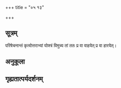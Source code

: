 +++
title = "०५ १३"

+++
## सूत्रम्
परिषेचनान्तं कृत्वोत्तराभ्यां योक्त्रं विमुच्य तां ततः प्र वा वाहयेत् प्र वा हारयेत्।
## अनुकूला

## गृह्यतात्पर्यदर्शनम्


